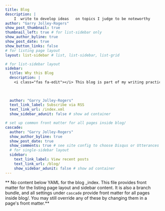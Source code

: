 ```yaml
---
title: Blog
description: |  
    I  write to develop ideas   on topics I judge to be noteworthy
author: "Garry Jolley-Rogers"
show_post_thumbnail: true
thumbnail_left: true # for list-sidebar only
show_author_byline: true
show_post_date: true
show_button_links: false
# for listing page layout
layout: list-sidebar # list, list-sidebar, list-grid

# for list-sidebar layout
sidebar: 
  title: Why this Blog
  description: |
    <i class="fas fa-edit"></i> This blog is part of my writing practice. I am thinking aloud. It will be brief, raw, and incomplete.  There will be occasional typos. I make no guarantees about completeness or truth... that is the end goal, but I may not get there anytime soon. 
     
 
  
  author: "Garry Jolley-Rogers"
  text_link_label: Subscribe via RSS
  text_link_url: /index.xml
  show_sidebar_adunit: false # show ad container

# set up common front matter for all pages inside blog/
cascade:
  author: "Garry Jolley-Rogers"
  show_author_byline: true
  show_post_date: true
  show_comments: true # see site config to choose Disqus or Utterances
  # for single-sidebar layout
  sidebar:
    text_link_label: View recent posts
    text_link_url: /blog/
    show_sidebar_adunit: false # show ad container
---
```


** No content below YAML for the blog _index. This file provides front matter for the listing page layout and sidebar content. It is also a branch bundle, and all settings under `cascade` provide front matter for all pages inside blog/. You may still override any of these by changing them in a page's front matter.**
